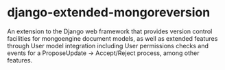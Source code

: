 django-extended-mongoreversion
==============================

An extension to the Django web framework that provides version control facilities for mongoengine document models, as well as extended features through User model integration including User permissions checks and events for a ProposeUpdate -> Accept/Reject process, among other features.